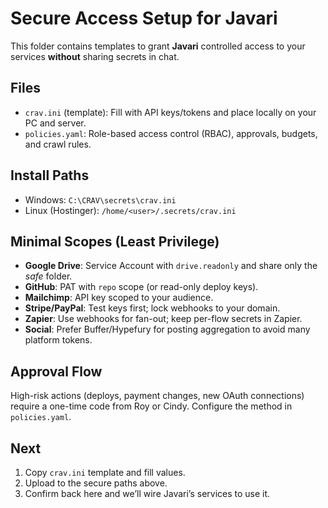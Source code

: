 # Secure Access Setup for Javari

This folder contains templates to grant **Javari** controlled access to your services **without** sharing secrets in chat.

## Files
- `crav.ini` (template): Fill with API keys/tokens and place locally on your PC and server.
- `policies.yaml`: Role-based access control (RBAC), approvals, budgets, and crawl rules.

## Install Paths
- Windows: `C:\CRAV\secrets\crav.ini`
- Linux (Hostinger): `/home/<user>/.secrets/crav.ini`

## Minimal Scopes (Least Privilege)
- **Google Drive**: Service Account with `drive.readonly` and share only the *safe* folder.
- **GitHub**: PAT with `repo` scope (or read-only deploy keys).
- **Mailchimp**: API key scoped to your audience.
- **Stripe/PayPal**: Test keys first; lock webhooks to your domain.
- **Zapier**: Use webhooks for fan-out; keep per-flow secrets in Zapier.
- **Social**: Prefer Buffer/Hypefury for posting aggregation to avoid many platform tokens.

## Approval Flow
High-risk actions (deploys, payment changes, new OAuth connections) require a one-time code from Roy or Cindy. Configure the method in `policies.yaml`.

## Next
1) Copy `crav.ini` template and fill values.
2) Upload to the secure paths above.
3) Confirm back here and we’ll wire Javari’s services to use it.
